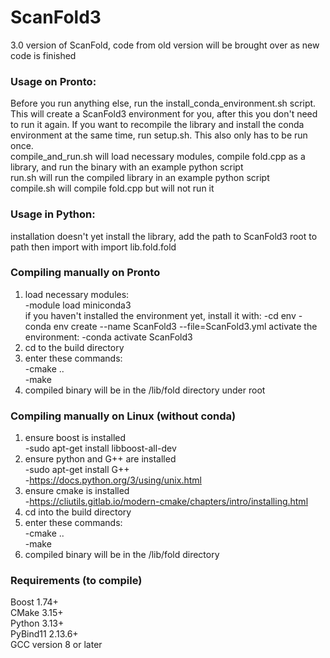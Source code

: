 # ScanFold3
3.0 version of ScanFold, code from old version will be brought over as new code is finished  

### Usage on Pronto:  
Before you run anything else, run the install_conda_environment.sh script. This will create a ScanFold3 environment for you, after this you don't need to run it again. If you want to recompile the library and install the conda environment at the same time, run setup.sh. This also only has to be run once.  
compile_and_run.sh will load necessary modules, compile fold.cpp as a library, and run the binary with an example python script   
run.sh will run the compiled library in an example python script      
compile.sh will compile fold.cpp but will not run it  
### Usage in Python:  
installation doesn't yet install the library, add the path to ScanFold3 root to path then import with import lib.fold.fold  
### Compiling manually on Pronto  
1. load necessary modules:  
   -module load miniconda3  
   if you haven't installed the environment yet, install it with:
   -cd env
   -conda env create --name ScanFold3 --file=ScanFold3.yml
   activate the environment:
   -conda activate ScanFold3
3. cd to the build directory  
4. enter these commands:  
   -cmake ..  
   -make  
5. compiled binary will be in the /lib/fold directory under root  
### Compiling manually on Linux (without conda)  
1. ensure boost is installed  
  -sudo apt-get install libboost-all-dev    
2. ensure python and G++ are installed  
  -sudo apt-get install G++  
  -https://docs.python.org/3/using/unix.html  
4. ensure cmake is installed  
  -https://cliutils.gitlab.io/modern-cmake/chapters/intro/installing.html  
5. cd into the build directory  
6. enter these commands:  
   -cmake ..  
   -make  
7. compiled binary will be in the /lib/fold directory
### Requirements (to compile)  
Boost 1.74+  
CMake 3.15+  
Python 3.13+  
PyBind11 2.13.6+  
GCC version 8 or later  
